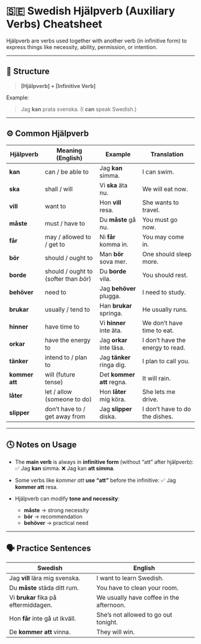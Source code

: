 # 🇸🇪 Swedish Hjälpverb (Auxiliary Verbs) Cheatsheet

Hjälpverb are verbs used together with another verb (in infinitive form) to express things like necessity, ability, permission, or intention.

---

## 🧠 Structure

> **[Hjälpverb] + [Infinitive Verb]**

Example:
> Jag **kan** prata svenska.
> (I **can** speak Swedish.)

---

## ⚙️ Common Hjälpverb

| Hjälpverb | Meaning (English) | Example | Translation |
|------------|------------------|----------|--------------|
| **kan** | can / be able to | Jag **kan** simma. | I can swim. |
| **ska** | shall / will | Vi **ska** äta nu. | We will eat now. |
| **vill** | want to | Hon **vill** resa. | She wants to travel. |
| **måste** | must / have to | Du **måste** gå nu. | You must go now. |
| **får** | may / allowed to / get to | Ni **får** komma in. | You may come in. |
| **bör** | should / ought to | Man **bör** sova mer. | One should sleep more. |
| **borde** | should / ought to (softer than *bör*) | Du **borde** vila. | You should rest. |
| **behöver** | need to | Jag **behöver** plugga. | I need to study. |
| **brukar** | usually / tend to | Han **brukar** springa. | He usually runs. |
| **hinner** | have time to | Vi **hinner** inte äta. | We don’t have time to eat. |
| **orkar** | have the energy to | Jag **orkar** inte läsa. | I don’t have the energy to read. |
| **tänker** | intend to / plan to | Jag **tänker** ringa dig. | I plan to call you. |
| **kommer att** | will (future tense) | Det **kommer att** regna. | It will rain. |
| **låter** | let / allow (someone to do) | Hon **låter** mig köra. | She lets me drive. |
| **slipper** | don’t have to / get away from | Jag **slipper** diska. | I don’t have to do the dishes. |

---

## 🕓 Notes on Usage

- The **main verb** is always in **infinitive form** (without “att” after hjälpverb):
  ✅ Jag **kan** simma.
  ❌ Jag kan **att simma**.

- Some verbs like *kommer att* **use “att”** before the infinitive:
  ✅ Jag **kommer att** resa.

- Hjälpverb can modify **tone and necessity**:
  - **måste** → strong necessity
  - **bör** → recommendation
  - **behöver** → practical need

---

## 🗣️ Practice Sentences

| Swedish | English |
|----------|----------|
| Jag **vill** lära mig svenska. | I want to learn Swedish. |
| Du **måste** städa ditt rum. | You have to clean your room. |
| Vi **brukar** fika på eftermiddagen. | We usually have coffee in the afternoon. |
| Hon **får** inte gå ut ikväll. | She’s not allowed to go out tonight. |
| De **kommer att** vinna. | They will win. |
